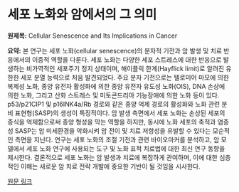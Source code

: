 # 세포 노화와 암에서의 그 의미

**원제목:** Cellular Senescence and Its Implications in Cancer

**요약:** 본 연구는 세포 노화(cellular senescence)의 분자적 기전과 암 발생 및 치료 반응에서의 이중적 역할을 다룬다.  세포 노화는 다양한 세포 스트레스에 대한 반응으로 발생하는 비가역적인 세포주기 정지 상태이며,  해이플릭 한계(Hayflick limit)로 알려진 유한한 세포 분열 능력으로 처음 발견되었다.  주요 분자 기전으로는 텔로미어 마모에 의한 복제성 노화, 종양 유전자 활성화에 의한 종양 유전자 유도성 노화(OIS), DNA 손상에 의한 노화, 그리고 산화 스트레스 및 미토콘드리아 기능장애에 의한 노화 등이 있다.  p53/p21CIP1 및 p16INK4a/Rb 경로와 같은 종양 억제 경로의 활성화와 노화 관련 분비 표현형(SASP)의 생성이 특징적이다.  암 발생 측면에서 세포 노화는 손상된 세포의 증식을 억제함으로써 종양 형성을 막는 역할을 하지만,  동시에 노화 세포의 축적과 염증성 SASP는 암 미세환경을 악화시켜 암 전이 및 치료 저항성을 유발할 수 있다는 모순적인 측면을 지닌다.  연구는 세포 노화의 조절 기전과 관련 바이오마커를 분석하고, 암 모델에서 세포 노화 연구에 사용되는 도구 및 노화 표적 치료법에 대한 최신 연구 동향을 제시한다.  결론적으로 세포 노화는 암 발생과 치료에 복잡하게 관여하며,  이에 대한 심층적인 이해는 새로운 암 치료 전략 개발에 중요한 기반이 될 것임을 시사한다.

[원문 링크](https://cancerbiologyresearch.com/cellular-senescence-and-its-implications-in-cancer/)
